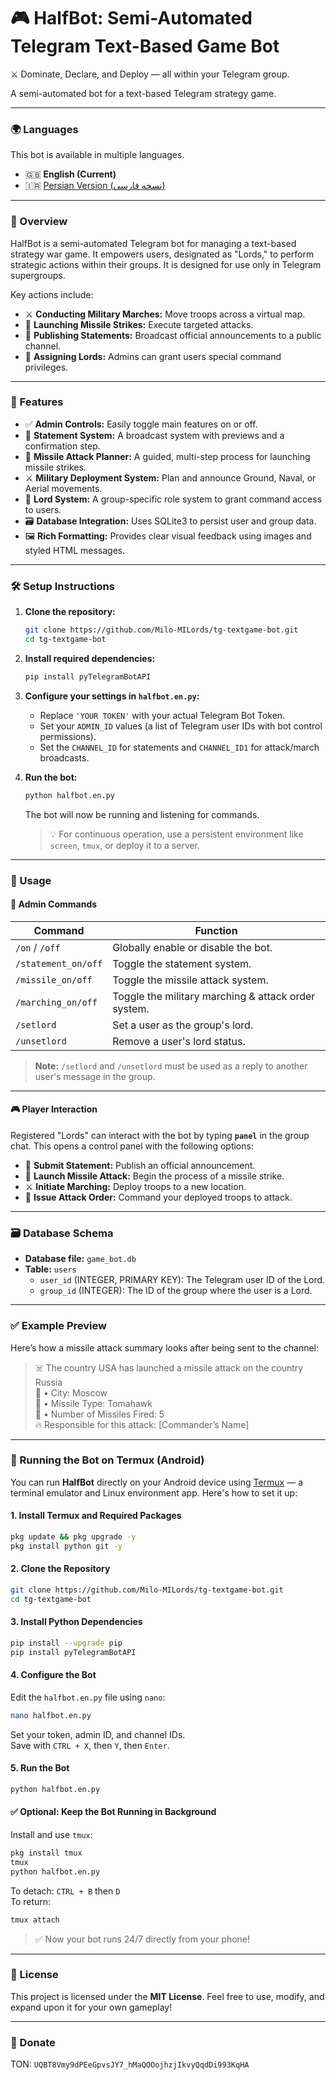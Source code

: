 # 🎮 HalfBot: Semi-Automated Telegram Text-Based Game Bot
⚔️ Dominate, Declare, and Deploy — all within your Telegram group.

A semi-automated bot for a text-based Telegram strategy game.

---

### 🌍 Languages
This bot is available in multiple languages.
* 🇬🇧 **English (Current)**
* 🇮🇷 [Persian Version (نسخه فارسی)](README.fa.md)

---

### 📌 Overview
HalfBot is a semi-automated Telegram bot for managing a text-based strategy war game. It empowers users, designated as "Lords," to perform strategic actions within their groups. It is designed for use only in Telegram supergroups.

Key actions include:
* ⚔️ **Conducting Military Marches:** Move troops across a virtual map.
* 🚀 **Launching Missile Strikes:** Execute targeted attacks.
* 📢 **Publishing Statements:** Broadcast official announcements to a public channel.
* 👑 **Assigning Lords:** Admins can grant users special command privileges.

---

### 🚀 Features
* ✅ **Admin Controls:** Easily toggle main features on or off.
* 📢 **Statement System:** A broadcast system with previews and a confirmation step.
* 🚀 **Missile Attack Planner:** A guided, multi-step process for launching missile strikes.
* ⚔️ **Military Deployment System:** Plan and announce Ground, Naval, or Aerial movements.
* 👑 **Lord System:** A group-specific role system to grant command access to users.
* 🗃 **Database Integration:** Uses SQLite3 to persist user and group data.
* 🖼 **Rich Formatting:** Provides clear visual feedback using images and styled HTML messages.

---

### 🛠 Setup Instructions

1. **Clone the repository:**
   ```bash
   git clone https://github.com/Milo-MILords/tg-textgame-bot.git
   cd tg-textgame-bot
   ```

2. **Install required dependencies:**
   ```bash
   pip install pyTelegramBotAPI
   ```

3. **Configure your settings in `halfbot.en.py`:**
   * Replace `'YOUR TOKEN'` with your actual Telegram Bot Token.
   * Set your `ADMIN_ID` values (a list of Telegram user IDs with bot control permissions).
   * Set the `CHANNEL_ID` for statements and `CHANNEL_ID1` for attack/march broadcasts.

4. **Run the bot:**
   ```bash
   python halfbot.en.py
   ```
   The bot will now be running and listening for commands.  
   > 💡 For continuous operation, use a persistent environment like `screen`, `tmux`, or deploy it to a server.

---

### 🧪 Usage

#### 🔧 Admin Commands
| Command               | Function                                           |
| --------------------- | -------------------------------------------------- |
| `/on` / `/off`        | Globally enable or disable the bot.                |
| `/statement_on/off`   | Toggle the statement system.                       |
| `/missile_on/off`     | Toggle the missile attack system.                  |
| `/marching_on/off`    | Toggle the military marching & attack order system.|
| `/setlord`            | Set a user as the group's lord.                    |
| `/unsetlord`          | Remove a user's lord status.                       |

> **Note:** `/setlord` and `/unsetlord` must be used as a reply to another user's message in the group.

---

#### 🎮 Player Interaction

Registered "Lords" can interact with the bot by typing **`panel`** in the group chat. This opens a control panel with the following options:

* 🙌 **Submit Statement:** Publish an official announcement.
* 🚀 **Launch Missile Attack:** Begin the process of a missile strike.
* ⚔️ **Initiate Marching:** Deploy troops to a new location.
* 🚨 **Issue Attack Order:** Command your deployed troops to attack.

---

### 🗃 Database Schema
* **Database file:** `game_bot.db`
* **Table:** `users`
  * `user_id` (INTEGER, PRIMARY KEY): The Telegram user ID of the Lord.
  * `group_id` (INTEGER): The ID of the group where the user is a Lord.

---

### ✅ Example Preview

Here’s how a missile attack summary looks after being sent to the channel:

> ☠️ The country USA has launched a missile attack on the country Russia  
> 🏢 • City: Moscow  
> 🚀 • Missile Type: Tomahawk  
> 🚀 • Number of Missiles Fired: 5  
> 🔥 Responsible for this attack: [Commander’s Name]

---

### 📱 Running the Bot on Termux (Android)

You can run **HalfBot** directly on your Android device using [Termux](https://f-droid.org/packages/com.termux/) — a terminal emulator and Linux environment app. Here's how to set it up:

#### 1. Install Termux and Required Packages
```bash
pkg update && pkg upgrade -y
pkg install python git -y
```

#### 2. Clone the Repository
```bash
git clone https://github.com/Milo-MILords/tg-textgame-bot.git
cd tg-textgame-bot
```

#### 3. Install Python Dependencies
```bash
pip install --upgrade pip
pip install pyTelegramBotAPI
```

#### 4. Configure the Bot
Edit the `halfbot.en.py` file using `nano`:
```bash
nano halfbot.en.py
```
Set your token, admin ID, and channel IDs.  
Save with `CTRL + X`, then `Y`, then `Enter`.

#### 5. Run the Bot
```bash
python halfbot.en.py
```

#### ✅ Optional: Keep the Bot Running in Background
Install and use `tmux`:
```bash
pkg install tmux
tmux
python halfbot.en.py
```

To detach: `CTRL + B` then `D`  
To return:  
```bash
tmux attach
```

> ✅ Now your bot runs 24/7 directly from your phone!

---

### 📜 License
This project is licensed under the **MIT License**. Feel free to use, modify, and expand upon it for your own gameplay!

---

### 🙏 Donate
TON: `UQBT8Vmy9dPEeGpvsJY7_hMaQOOojhzjIkvyQqdDi993KqHA`